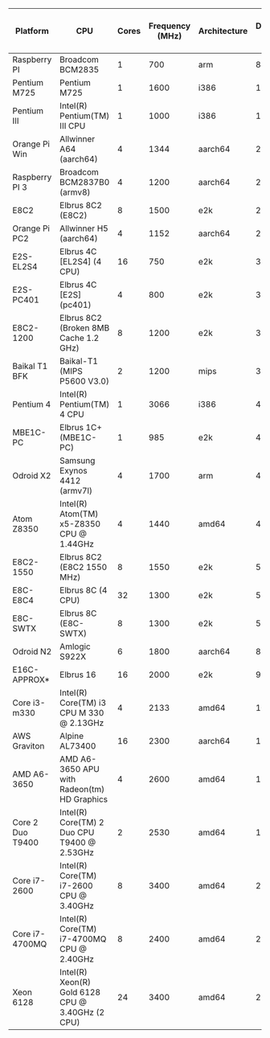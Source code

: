 |Platform        |CPU                                             |Cores|Frequency (MHz)|Architecture|Dhrystones (VAX)|Dhrystones/MHz|Relative to Core i7-2600|
|----------------|------------------------------------------------|-----|---------------|------------|----------------|--------------|------------------------|
|Raspberry PI    |Broadcom BCM2835                                |1    |700            |arm         |847,00          |1,21          |0,04                    |
|Pentium M725    |Pentium M725                                    |1    |1600           |i386        |1 085,68        |0,68          |0,05                    |
|Pentium III     |Intel(R) Pentium(TM) III CPU                    |1    |1000           |i386        |1 595,00        |1,60          |0,07                    |
|Orange Pi Win   |Allwinner A64 (aarch64)                         |4    |1344           |aarch64     |2 370,00        |1,76          |0,11                    |
|Raspberry PI 3  |Broadcom BCM2837B0 (armv8)                      |4    |1200           |aarch64     |2 469,00        |2,06          |0,11                    |
|E8C2            |Elbrus 8C2 (E8C2)                               |8    |1500           |e2k         |2 471,97        |1,65          |0,11                    |
|Orange Pi PC2   |Allwinner H5 (aarch64)                          |4    |1152           |aarch64     |2 949,12        |2,56          |0,13                    |
|E2S-EL2S4       |Elbrus 4C [EL2S4] (4 CPU)                       |16   |750            |e2k         |3 329,51        |4,44          |0,15                    |
|E2S-PC401       |Elbrus 4C [E2S] (pc401)                         |4    |800            |e2k         |3 548,80        |4,44          |0,16                    |
|E8C2-1200       |Elbrus 8C2 (Broken 8MB Cache 1.2 GHz)           |8    |1200           |e2k         |3 554,46        |2,96          |0,16                    |
|Baikal T1 BFK   |Baikal-T1 (MIPS P5600 V3.0)                     |2    |1200           |mips        |3 650,00        |3,04          |0,17                    |
|Pentium 4       |Intel(R) Pentium(TM) 4 CPU                      |1    |3066           |i386        |4 012,00        |1,31          |0,18                    |
|MBE1C-PC        |Elbrus 1C+ (MBE1C-PC)                           |1    |985            |e2k         |4 302,53        |4,37          |0,19                    |
|Odroid X2       |Samsung Exynos 4412 (armv7l)                    |4    |1700           |arm         |4 495,03        |2,64          |0,20                    |
|Atom Z8350      |Intel(R) Atom(TM) x5-Z8350 CPU @ 1.44GHz        |4    |1440           |amd64       |4 677,30        |3,25          |0,21                    |
|E8C2-1550       |Elbrus 8C2 (E8C2 1550 MHz)                      |8    |1550           |e2k         |5 357,45        |3,46          |0,24                    |
|E8C-E8C4        |Elbrus 8C (4 CPU)                               |32   |1300           |e2k         |5 844,82        |4,50          |0,26                    |
|E8C-SWTX        |Elbrus 8C (E8C-SWTX)                            |8    |1300           |e2k         |5 865,19        |4,51          |0,27                    |
|Odroid N2       |Amlogic S922X                                   |6    |1800           |aarch64     |8 230,00        |4,57          |0,37                    |
|E16C-APPROX*    |Elbrus 16                                       |16   |2000           |e2k         |9 023,37        |4,51          |0,41                    |
|Core i3-m330    |Intel(R) Core(TM) i3 CPU       M 330  @ 2.13GHz |4    |2133           |amd64       |10 919,40       |5,12          |0,49                    |
|AWS Graviton    |Alpine AL73400                                  |16   |2300           |aarch64     |11 377,63       |4,95          |0,52                    |
|AMD A6-3650     |AMD A6-3650 APU with Radeon(tm) HD Graphics     |4    |2600           |amd64       |11 455,81       |4,41          |0,52                    |
|Core 2 Duo T9400|Intel(R) Core(TM) 2 Duo CPU     T9400  @ 2.53GHz|2    |2530           |amd64       |13 308,91       |5,26          |0,60                    |
|Core i7-2600    |Intel(R) Core(TM) i7-2600 CPU @ 3.40GHz         |8    |3400           |amd64       |22 076,97       |6,49          |1,00                    |
|Core i7-4700MQ  |Intel(R) Core(TM) i7-4700MQ CPU @ 2.40GHz       |8    |2400           |amd64       |22987,48        |9,58          |1,04                    |
|Xeon 6128       |Intel(R) Xeon(R) Gold 6128 CPU @ 3.40GHz (2 CPU)|24   |3400           |amd64       |25 195,31       |7,41          |1,14                    |
